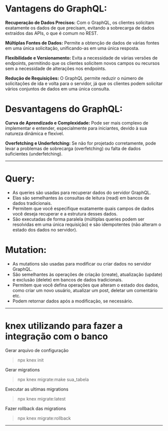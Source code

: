 # Vantagens do GraphQL:

**Recuperação de Dados Precisos:**
Com o GraphQL, os clientes solicitam exatamente os dados de que precisam, evitando a sobrecarga de dados extraídos das APIs, o que é comum no REST.

**Múltiplas Fontes de Dados:**
Permite a obtenção de dados de várias fontes em uma única solicitação, unificando-as em uma única resposta.

**Flexibilidade e Versionamento:**
Evita a necessidade de várias versões de endpoints, permitindo que os clientes solicitem novos campos ou recursos sem a necessidade de alterações nos endpoints.

**Redução de Requisições:**
O GraphQL permite reduzir o número de solicitações de ida e volta para o servidor, já que os clientes podem solicitar vários conjuntos de dados em uma única consulta.

# Desvantagens do GraphQL:

**Curva de Aprendizado e Complexidade:**
Pode ser mais complexo de implementar e entender, especialmente para iniciantes, devido à sua natureza dinâmica e flexível.

**Overfetching e Underfetching:**
Se não for projetado corretamente, pode levar a problemas de sobrecarga (overfetching) ou falta de dados suficientes (underfetching).

-----------------------------------------------------------------------------------------

# Query:
- As queries são usadas para recuperar dados do servidor GraphQL.
- Elas são semelhantes às consultas de leitura (read) em bancos de dados tradicionais.
- Permitem que você especifique exatamente quais campos de dados você deseja recuperar e a estrutura desses dados.
- São executadas de forma paralela (múltiplas queries podem ser resolvidas em uma única requisição) e são idempotentes (não alteram o estado dos dados no servidor).

# Mutation:
- As mutations são usadas para modificar ou criar dados no servidor GraphQL.
- São semelhantes às operações de criação (create), atualização (update) e exclusão (delete) em bancos de dados tradicionais.
- Permitem que você defina operações que alteram o estado dos dados, como criar um novo usuário, atualizar um post, deletar um comentário etc.
- Podem retornar dados após a modificação, se necessário.

-----------------------------------------------------------------------------------------

# knex utilizando para fazer a integração com o banco

Gerar arquivo de configuração
>npx knex init

Gerar migrations
>npx knex migrate:make sua_tabela

Executar as ultimas migrations
>npx knex migrate:latest

Fazer rollback das migrations
>npx knex migrate:rollback

-----------------------------------------------------------------------------------------